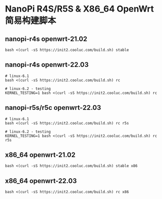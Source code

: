 # NanoPi R4S/R5S & X86_64 OpenWrt 简易构建脚本

## nanopi-r4s openwrt-21.02
```shell
bash <(curl -sS https://init2.cooluc.com/build.sh) stable
```

## nanopi-r4s openwrt-22.03
```shell
# linux-6.1
bash <(curl -sS https://init2.cooluc.com/build.sh) rc

# linux-6.2 - testing
KERNEL_TESTING=1 bash <(curl -sS https://init2.cooluc.com/build.sh) rc
```

## nanopi-r5s/r5c openwrt-22.03
```shell
# linux-6.1
bash <(curl -sS https://init2.cooluc.com/build.sh) rc r5s

# linux-6.2 - testing
KERNEL_TESTING=1 bash <(curl -sS https://init2.cooluc.com/build.sh) rc r5s
```

## x86_64 openwrt-21.02
```shell
bash <(curl -sS https://init2.cooluc.com/build.sh) stable x86
```

## x86_64 openwrt-22.03
```shell
bash <(curl -sS https://init2.cooluc.com/build.sh) rc x86
```
